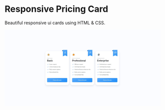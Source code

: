 # Responsive Pricing Card
Beautiful responsive ui cards using HTML & CSS.

![Pricing card](/preview.png)
